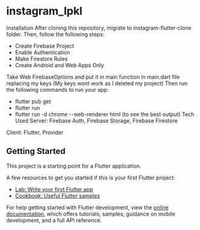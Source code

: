 # instagram_lpkl

Installation
After cloning this repository, migrate to instagram-flutter-clone folder. Then, follow the following steps:

- Create Firebase Project
- Enable Authentication
- Make Firestore Rules
- Create Android and Web Apps Only

Take Web FirebaseOptions and put it in main function in main.dart file replacing my keys (My keys wont work as I deleted my project) Then run the following commands to run your app:
- flutter pub get
- flutter run
- flutter run -d chrome --web-renderer html (to see the best output)
Tech Used
Server: Firebase Auth, Firebase Storage, Firebase Firestore

Client: Flutter, Provider

## Getting Started

This project is a starting point for a Flutter application.

A few resources to get you started if this is your first Flutter project:

- [Lab: Write your first Flutter app](https://docs.flutter.dev/get-started/codelab)
- [Cookbook: Useful Flutter samples](https://docs.flutter.dev/cookbook)

For help getting started with Flutter development, view the
[online documentation](https://docs.flutter.dev/), which offers tutorials,
samples, guidance on mobile development, and a full API reference.
